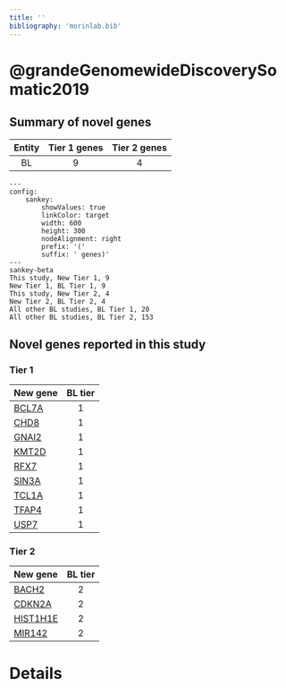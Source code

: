 ```yaml
---
title: ''
bibliography: 'morinlab.bib'
---
```


# @grandeGenomewideDiscoverySomatic2019
## Summary of novel genes

|Entity| Tier 1 genes| Tier 2 genes|
|:-:|:-:|:-:|
|BL|9|4|
```mermaid
---
config:
    sankey:
        showValues: true
        linkColor: target
        width: 600
        height: 300
        nodeAlignment: right
        prefix: '('
        suffix: ' genes)'
---
sankey-beta
This study, New Tier 1, 9
New Tier 1, BL Tier 1, 9
This study, New Tier 2, 4
New Tier 2, BL Tier 2, 4
All other BL studies, BL Tier 1, 20
All other BL studies, BL Tier 2, 153
```

## Novel genes reported in this study

### Tier 1
|New gene|BL tier|
|:-|:-:|
|[BCL7A](../BCL7A)|1 |
|[CHD8](../CHD8)|1 |
|[GNAI2](../GNAI2)|1 |
|[KMT2D](../KMT2D)|1 |
|[RFX7](../RFX7)|1 |
|[SIN3A](../SIN3A)|1 |
|[TCL1A](../TCL1A)|1 |
|[TFAP4](../TFAP4)|1 |
|[USP7](../USP7)|1 |

### Tier 2
|New gene|BL tier|
|:-|:-:|
|[BACH2](../BACH2)|2 |
|[CDKN2A](../CDKN2A)|2 |
|[HIST1H1E](../HIST1H1E)|2 |
|[MIR142](../MIR142)|2 |


# Details

